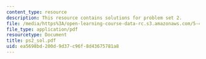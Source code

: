 ```yaml
---
content_type: resource
description: This resource contains solutions for problem set 2.
file: /media/https%3A/open-learning-course-data-rc.s3.amazonaws.com/5-451-chemistry-of-biomolecules-i-fall-2005/ea5698bd200d9d37c96f8d43675781a8_ps2_sol.pdf
file_type: application/pdf
resourcetype: Document
title: ps2_sol.pdf
uid: ea5698bd-200d-9d37-c96f-8d43675781a8
---
```

